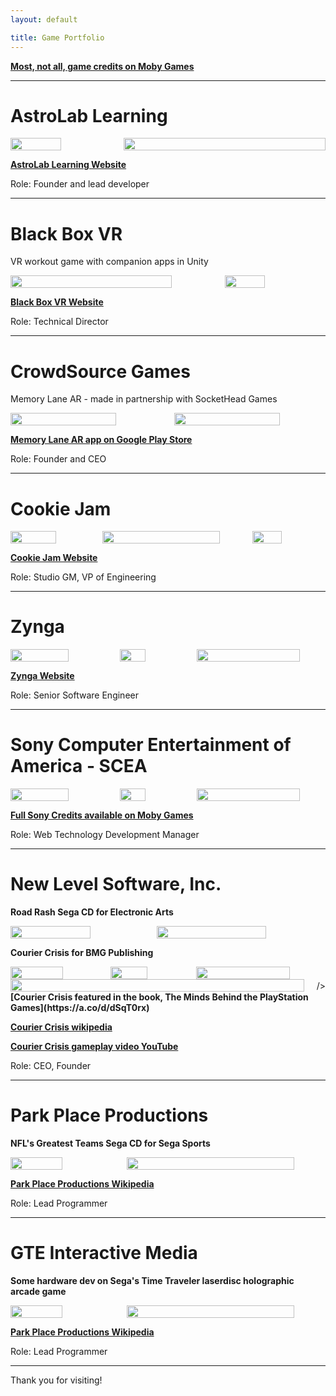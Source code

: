 ```yaml
---
layout: default

title: Game Portfolio
---
```


<strong>[Most, not all, game credits on Moby Games](https://www.mobygames.com/person/149016/russ-patterson/)</strong>

---

# AstroLab Learning

<div style="display: flex; align-items: center;">
    <img src="/assets/AstroLab_Learning_Logo_512.png" style="width: 50%; margin-right: 20px;" alt="" />
    <img src="/assets/Cosmic_Counting_title.PNG" style="width: 100%;" alt="" />
</div>

<strong>[AstroLab Learning Website](https://www.astrolablearning.com/)</strong>

Role: Founder and lead developer

---

# Black Box VR

VR workout game with companion apps in Unity
<div style="display: flex; align-items: center;">
    <img src="/assets/Fire-Beam-Black-Box.webp" style="width: 80%; margin-right: 20px;" alt="" />
    <img src="/assets/Phone-Hero.webp" style="width: 40%;" alt="" />
</div>

<strong>[Black Box VR Website](https://www.blackbox-vr.com/)</strong>

Role: Technical Director

---

# CrowdSource Games

Memory Lane AR - made in partnership with SocketHead Games
<div style="display: flex; align-items: center;">
    <img src="/assets/memory_lane_ar_1.webp" style="width: 70%; margin-right: 20px;" alt="" />
    <img src="/assets/fb_friends_memory_lane_ar.webp" style="width: 70%;" alt="" />
</div>

<strong>[Memory Lane AR app on Google Play Store](https://play.google.com/store/apps/details?id=com.socketheadgames.memorylane)</strong>

Role: Founder and CEO

---

# Cookie Jam

<!-- 
![](/assets/cookie-jam-logo-2.jpg)
-->

<div style="display: flex; align-items: center;">
    <img src="/assets/Jam_City_Cookie_Jam_Logo.jpg" style="width: 50%; margin-right: 1px;" alt="" />
    <img src="/assets/cj_gameplay.jpg" style="width: 80%; margin-right: 5px;" alt="" />
    <img src="/assets/cookie-jam-logo-2.jpg" style="width: 40%;" alt="" />
    
</div>

<strong>[Cookie Jam Website](https://www.jamcity.com/game/cookie-jam/)</strong>

Role: Studio GM, VP of Engineering

---

# Zynga

<div style="display: flex; align-items: center;">
    <img src="/assets/Farmville_logo.jpg" style="width: 60%; margin-right: 20px;" alt="" />
    <img src="/assets/bubble_safari_app.jpg" style="width: 40%; margin-right: 20px;" alt="" />
    <img src="/assets/bubble_safari_2.jpg" style="width: 80%;" alt="" />
    
</div>

<strong>[Zynga Website](https://www.zynga.com/)</strong>

Role: Senior Software Engineer

---

# Sony Computer Entertainment of America - SCEA

<div style="display: flex; align-items: center;">
    <img src="/assets/SocomIIUSNavySeals.webp" style="width: 60%; margin-right: 20px;" alt="" />
    <img src="/assets/warhawk.jpg" style="width: 40%; margin-right: 20px;" alt="" />
    <img src="/assets/my-LBP.jpg" style="width: 80%;" alt="" />
    
</div>

<strong>[Full Sony Credits available on Moby Games](https://www.mobygames.com/person/149016/russ-patterson/)</strong>

Role: Web Technology Development Manager

---

# New Level Software, Inc.

<strong>Road Rash Sega CD for Electronic Arts</strong>
<div style="display: flex; align-items: center;">
    <img src="/assets/SEGA-CD-Road-Rash-NTSC-U-USA-front-2.jpg" style="width: 60%; margin-right: 20px;" alt="" />
    <img src="/assets/road_rash_sega_cd.jpg" style="width: 70%; margin-right: 20px;" alt="" />
</div>

<strong>Courier Crisis for BMG Publishing</strong>
<div style="display: flex; align-items: center;">
    <img src="/assets/5996068-courier-crisis-playstation-front-cover.png" style="width: 60%; margin-right: 20px;" alt="" />
    <img src="/assets/cc_1.jpg" style="width: 50%; margin-right: 20px;" alt="" />
    <img src="/assets/courier-crisis-31860.jpg" style="width: 80%; margin-right: 20px;" alt="" />
</div>

<div style="display: flex; align-items: center;">
    <img src="/assets/Minds_PlayStation_Games_Book.jpg" style="width: 100%; margin-right: 20px;" alt="" /> />
</div>
<strong>[Courier Crisis featured in the book, The Minds Behind the PlayStation Games](https://a.co/d/dSqT0rx)</strong>

<strong>[Courier Crisis wikipedia](https://en.wikipedia.org/wiki/Courier_Crisis/)</strong>

<strong>[Courier Crisis gameplay video YouTube](https://www.youtube.com/watch?v=-13cUmfVW3M/)</strong>

Role: CEO, Founder

---

# Park Place Productions

<strong>NFL's Greatest Teams Sega CD for Sega Sports</strong>
<div style="display: flex; align-items: center;">
    <img src="/assets/NFLS_greatest1.jpg" style="width: 50%; margin-right: 20px;" alt="" />
    <img src="/assets/NFLS_greatest_gameplay.jpg" style="width: 90%; margin-right: 20px;" alt="" />
</div>

<strong>[Park Place Productions Wikipedia](https://en.wikipedia.org/wiki/Park_Place_Productions)</strong>

Role: Lead Programmer

---

# GTE Interactive Media

<strong>Some hardware dev on Sega's Time Traveler laserdisc holographic arcade game</strong>
<div style="display: flex; align-items: center;">
    <img src="/assets/Time_Traveler.jpg" style="width: 50%; margin-right: 20px;" alt="" />
    <img src="/assets/traveler.jpg" style="width: 90%; margin-right: 20px;" alt="" />
</div>

<strong>[Park Place Productions Wikipedia](https://en.wikipedia.org/wiki/Park_Place_Productions)</strong>

Role: Lead Programmer

---
Thank you for visiting!
